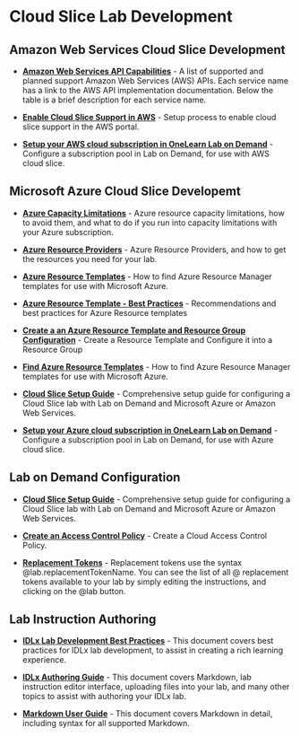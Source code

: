 # Cloud Slice Lab Development

## Amazon Web Services Cloud Slice Development

* [**Amazon Web Services API Capabilities**](/lod/aws-capabilities.md) - A list of supported and planned support Amazon Web Services (AWS) APIs. Each service name has a link to the AWS API implementation documentation. Below the table is a brief description for each service name. 

* [**Enable Cloud Slice Support in AWS**](/guides/cloud-slice/aws/aws-cloud-slice-setup.md) - Setup process to enable cloud slice support in the AWS portal.

* [**Setup your AWS cloud subscription in OneLearn Lab on Demand**](/guides/cloud-slice/aws/aws-setup-cloud-sub-pool-in-lod.md) - Configure a subscription pool in Lab on Demand, for use with AWS cloud slice. 

## Microsoft Azure Cloud Slice Developemt

* [**Azure Capacity Limitations**](../guides/cloud-slice/microsoft-azure/azure-capacity-limitations.md) - Azure resource capacity limitations, how to avoid them, and what to do if you run into capacity limitations with your Azure subscription.

* [**Azure Resource Providers**](../guides/cloud-slice/microsoft-azure/azure-resource-providers.md) - Azure Resource Providers, and how to get the resources you need for your lab.

* [**Azure Resource Templates**](../guides/cloud-slice/microsoft-azure/cloud-slice-find-resource-templates.md) - How to find Azure Resource Manager templates for use with Microsoft Azure.

* [**Azure Resource Template - Best Practices**](../lod/feature-focus/cloud-resource-templates/recommendations-and-best-practices.md) - Recommendations and best practices for Azure Resource templates

* [**Create a an Azure Resource Template and Resource Group Configuration**](/lod/create-a-resource-template-and-configure-it-into-a-resource-group.md) - Create a Resource Template and Configure it into a Resource Group

* [**Find Azure Resource Templates**](/guides/cloud-slice/microsoft-azure/cloud-slice-find-resource-templates.md) - How to find Azure Resource Manager templates for use with Microsoft Azure.

* [**Cloud Slice Setup Guide**](../guides/cloud-slice/cloud-slice.md) - Comprehensive setup guide for configuring a Cloud Slice lab with Lab on Demand and Microsoft Azure or Amazon Web Services.

* [**Setup your Azure cloud subscription in OneLearn Lab on Demand**](/guides/cloud-slice/microsoft-azure/azure-setup-cloud-sub-pool-in-lod.md) - Configure a subscription pool in Lab on Demand, for use with Azure cloud slice. 

## Lab on Demand Configuration

* [**Cloud Slice Setup Guide**](/guides/cloud-slice/cloud-slice.md) - Comprehensive setup guide for configuring a Cloud Slice lab with Lab on Demand and Microsoft Azure or Amazon Web Services.

* [**Create an Access Control Policy**](../lod/create-a-restriction-policy.md) - Create a Cloud Access Control Policy.

* [**Replacement Tokens**](../lod/feature-focus/cloud-resource-templates/replacement-tokens.md) - Replacement tokens use the syntax &commat;lab.replacementTokenName. You can see the list of all &commat; replacement tokens available to your lab by simply editing the instructions, and clicking on the &commat;lab button.

## Lab Instruction Authoring

- [**IDLx Lab Development Best Practices**](../lod/idlx-development-best-practices.md) - This document covers best practices for IDLx lab development, to assist in creating a rich learning experience.

- [**IDLx Authoring Guide**](../guides/idl2/idlv2-authoring-guide-and-best-practice.md) - This document covers Markdown, lab instruction editor interface, uploading files into your lab, and many other topics to assist with authoring your IDLx lab.

- [**Markdown User Guide**](../guides/idl2/markdown-user-guide.md) - This document covers Markdown in detail, including syntax for all supported Markdown.
